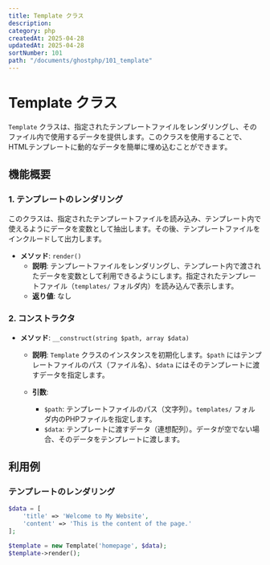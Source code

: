 ```yaml
---
title: Template クラス
description:
category: php
createdAt: 2025-04-28
updatedAt: 2025-04-28
sortNumber: 101
path: "/documents/ghostphp/101_template"
---
```


# Template クラス

`Template` クラスは、指定されたテンプレートファイルをレンダリングし、そのファイル内で使用するデータを提供します。このクラスを使用することで、HTMLテンプレートに動的なデータを簡単に埋め込むことができます。

## 機能概要

### 1. テンプレートのレンダリング
このクラスは、指定されたテンプレートファイルを読み込み、テンプレート内で使えるようにデータを変数として抽出します。その後、テンプレートファイルをインクルードして出力します。

- **メソッド**: `render()`
  - **説明**: テンプレートファイルをレンダリングし、テンプレート内で渡されたデータを変数として利用できるようにします。指定されたテンプレートファイル（`templates/` フォルダ内）を読み込んで表示します。
  - **返り値**: なし

### 2. コンストラクタ
- **メソッド**: `__construct(string $path, array $data)`
  - **説明**: `Template` クラスのインスタンスを初期化します。`$path` にはテンプレートファイルのパス（ファイル名）、`$data` にはそのテンプレートに渡すデータを指定します。

  - **引数**:
    - `$path`: テンプレートファイルのパス（文字列）。`templates/` フォルダ内のPHPファイルを指定します。
    - `$data`: テンプレートに渡すデータ（連想配列）。データが空でない場合、そのデータをテンプレートに渡します。

## 利用例

### テンプレートのレンダリング

```php
$data = [
    'title' => 'Welcome to My Website',
    'content' => 'This is the content of the page.'
];

$template = new Template('homepage', $data);
$template->render();
